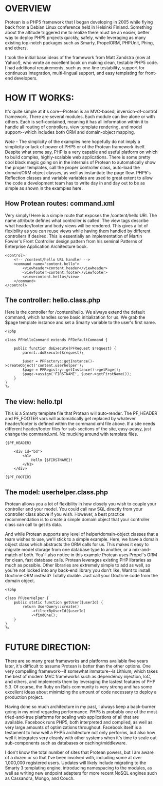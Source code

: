 OVERVIEW
=========
Protean is a PHP5 framework that I began developing in 2005 while flying back from a Debian Linux conference held in Helsinki Finland.  Something about the altitude triggered me to realize there must be an easier, better way to deploy PHP5 projects quickly, safely, while leveraging as many existing top-notch packages such as Smarty, PropelORM, PHPUnit, Phing, and others.  

I took the initial base ideas of the framework from Matt Zandstra (now at Yahoo!), who wrote an excellent book on making clean, testable PHP5 code.  I had additional requirements, such as one-line testability, support for continuous integration, multi-lingual support, and easy templating for front-end developers.


HOW IT WORKS:
============
It's quite simple at it's core--Protean is an MVC-based, inversion-of-control framework.  There are several modules. Each module can live alone or with others. Each is self-contained, meaning it has all information within it to handle all routing of controllers, view template rendering, and model support--which includes both ORM and domain-object mapping.

*Note* - The simplicity of the examples here hopefully do not imply a simplicity or lack of power of PHP5 or of the Protean framework itself. Despite what some say, PHP is a very capable and useful platform on which to build complex, highly-scalable web applications.  There is some pretty cool black magic going on in the internals of Protean to automatically show the proper templates, call the proper controller class, auto-load the domain/ORM object classes, as well as instantiate the page flow.  PHP5's Reflection classes and variable variables are used to great extent to allow the code a development team has to write day in and day out to be as simple as shown in the examples here.

How Protean routes: command.xml
-------------------------------
Very simply!  Here is a simple route that exposes the /content/hello URI.  The <command> name attribute defines what controller is called.  The view tags describe what header/footer and body views will be rendered.  This gives a lot of flexibility as you can reuse views while having them handled by different controllers if desired.  This is essentially an implementation of Martin Fowler's Front Controller design pattern from his seminal Patterns of Enterprise Application Architecture book. 

	<control>
		<!-- /content/hello URL handler -->	
		<command name="content.hello">
			<viewheader>content.header</viewheader>
			<viewfooter>content.footer</viewfooter>
			<view>content.hello</view>
		</command>
	</control>

The controller: hello.class.php
-------------------------------
Here is the controller for /content/hello.  We always extend the default command, which handles some basic initialization for us.  We grab the $page template instance and set a Smarty variable to the user's first name.

	<?php

	class PFHelloCommand extends PFDefaultCommand { 

		public function doExecute(PFRequest $request) {	
			parent::doExecute($request);

			$user = PFFactory::getInstance()->createObject('content.userhelper');
			$page = PFRegistry::getInstance()->getPage();
			$page->assign('FIRSTNAME', $user->getFirstName());
		}
	}
	?>
	
The view: hello.tpl
-------------------
This is a Smarty template file that Protean will auto-render.  The PF_HEADER and PF_FOOTER vars will automatically get replaced by whatever header/footer is defined within the command.xml file above.  If a site needs different header/footer files for sub-sections of the site, easy-peasy, just change the command.xml.  No mucking around with template files.

	{$PF_HEADER}

		<div id="bd"> 
			<h1>
				Hello {$FIRSTNAME}!
			</h1>
		</div>
			
	{$PF_FOOTER}
	
The model: userhelper.class.php
--------------------------------
Protean allows you a lot of flexibility in how closely you wish to couple your controller and your model.  You could call raw SQL directly from your controller class above if you wish.  However, a best practice recommendation is to create a simple domain object that your controller class can call to get its data.

And while Protean supports any level of helper/domain-object classes that a team wishes to use, we'll stick to a simple example.  Here, we have a domain object class which abstracts the ORM calls for us.  This makes it easy to migrate  model storage from one database type to another, or a mix-and-match of both.  You'll also notice in this example Protean uses Propel's ORM for clean, fast database calls.  Protean leverages existing PHP libraries as much as possible.  Other libraries are extremely simple to add as well, so you're not locked into any back-end library you don't like.  Want to install Doctrine ORM instead?  Totally doable.  Just call your Doctrine code from the domain object.

	<?php

	class PFUserHelper { 
		public static function getUser($userId) {
			return UserQuery::create()
				->filterByUserId($userId)
				->findOne();
		}
	}
	?>


FUTURE DIRECTION:
================
There are so many great frameworks and platforms available five years later, it's difficult to assume Protean is better than the other options.  One very compelling framework--if somewhat immature--is Lithium, which takes the best of modern MVC frameworks such as dependency injection, IoC, and others, and implements them by leveraging the lastest features of PHP 5.3.  Of course, the Ruby on Rails community is very strong and has some excellent ideas about minimizing the amount of code necessary to deploy a production project.

Having done so much architecture in my past, I always keep a back-burner going in my mind regarding performance.  PHP5 is probably one of the most tried-and-true platforms for scaling web applications of all that are available.  Facebook runs PHP5, both interpreted and compiled, as well as very large amounts of optimizations throughout.  Facebook itself is a testament to how well a PHP5 architecture not only performs, but also how well it integrates very cleanly with other systems when it's time to scale out sub-components such as databases or caching/middleware.

I don't know the total number of sites that Protean powers, but I am aware of a dozen or so that I've been involved with, including some at over 1,000,000 registered users.  Updates will likely include migrating to the Smarty 3 templating engine, introducing namespacing to the modules, as well as writing new endpoint adapters for more recent NoSQL engines such as Cassandra, Mongo, and Couch.
